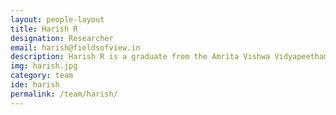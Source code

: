 ```yaml
---
layout: people-layout
title: Harish R
designation: Researcher
email: harish@fieldsofview.in
description: Harish R is a graduate from the Amrita Vishwa Vidyapeetham, Bangalore. His research interests include deep learning, cyber security and game development. He has designed and built tools and small scale games in the past.  He spends his free time reading comics, playing computer games or playing football.
img: harish.jpg
category: team
ide: harish
permalink: /team/harish/
---
```

